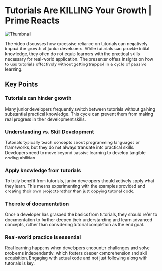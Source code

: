 # Tutorials Are KILLING Your Growth | Prime Reacts

![Thumbnail](https://i.ytimg.com/vi/Vkk_DH4kw7U/maxresdefault.jpg)

The video discusses how excessive reliance on tutorials can negatively impact the growth of junior developers. While tutorials can provide initial knowledge, they often do not equip learners with the practical skills necessary for real-world application. The presenter offers insights on how to use tutorials effectively without getting trapped in a cycle of passive learning.

## Key Points

### Tutorials can hinder growth

Many junior developers frequently switch between tutorials without gaining substantial practical knowledge. This cycle can prevent them from making real progress in their development skills.

### Understanding vs. Skill Development

Tutorials typically teach concepts about programming languages or frameworks, but they do not always translate into practical skills. Developers need to move beyond passive learning to develop tangible coding abilities.

### Apply knowledge from tutorials

To truly benefit from tutorials, junior developers should actively apply what they learn. This means experimenting with the examples provided and creating their own projects rather than just copying tutorial code.

### The role of documentation

Once a developer has grasped the basics from tutorials, they should refer to documentation to further deepen their understanding and learn advanced concepts, rather than considering tutorial completion as the end goal.

### Real-world practice is essential

Real learning happens when developers encounter challenges and solve problems independently, which fosters deeper comprehension and skill acquisition. Engaging with actual code and not just following along with tutorials is key.

